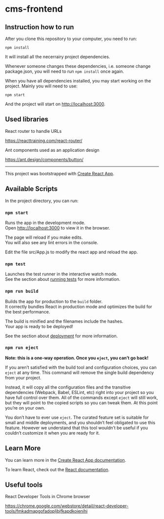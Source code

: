 # cms-frontend

## Instruction how to run

After you clone this repository to your computer, you need to run:

`npm install`

It will install all the necerrairy project dependencies.

Whenever someone changes these dependencies, i.e. someone change package.json, you will need to run `npm install` once again.

When you have all dependencies installed, you may start working on the project. Mainly you will need to use:

`npm start`

And the project will start on [http://localhost:3000](http://localhost:3000).

## Used libraries

React router to handle URLs

https://reacttraining.com/react-router/

Ant components used as an application design

https://ant.design/components/button/

---

This project was bootstrapped with [Create React App](https://github.com/facebook/create-react-app).

## Available Scripts

In the project directory, you can run:

### `npm start`

Runs the app in the development mode.<br>
Open [http://localhost:3000](http://localhost:3000) to view it in the browser.

The page will reload if you make edits.<br>
You will also see any lint errors in the console.

Edit the file src/App.js to modify the react app and reload the app.

### `npm test`

Launches the test runner in the interactive watch mode.<br>
See the section about [running tests](https://facebook.github.io/create-react-app/docs/running-tests) for more information.

### `npm run build`

Builds the app for production to the `build` folder.<br>
It correctly bundles React in production mode and optimizes the build for the best performance.

The build is minified and the filenames include the hashes.<br>
Your app is ready to be deployed!

See the section about [deployment](https://facebook.github.io/create-react-app/docs/deployment) for more information.

### `npm run eject`

**Note: this is a one-way operation. Once you `eject`, you can’t go back!**

If you aren’t satisfied with the build tool and configuration choices, you can `eject` at any time. This command will remove the single build dependency from your project.

Instead, it will copy all the configuration files and the transitive dependencies (Webpack, Babel, ESLint, etc) right into your project so you have full control over them. All of the commands except `eject` will still work, but they will point to the copied scripts so you can tweak them. At this point you’re on your own.

You don’t have to ever use `eject`. The curated feature set is suitable for small and middle deployments, and you shouldn’t feel obligated to use this feature. However we understand that this tool wouldn’t be useful if you couldn’t customize it when you are ready for it.

## Learn More

You can learn more in the [Create React App documentation](https://facebook.github.io/create-react-app/docs/getting-started).

To learn React, check out the [React documentation](https://reactjs.org/).

## Useful tools

React Developer Tools in Chrome browser

https://chrome.google.com/webstore/detail/react-developer-tools/fmkadmapgofadopljbjfkapdkoienihi
